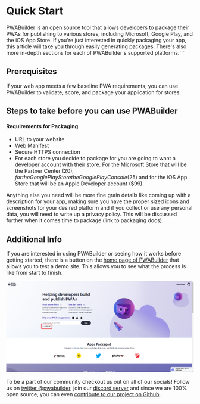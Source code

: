 # Quick Start
    
PWABuilder is an open source tool that allows developers to package their PWAs for publishing to various stores, including Microsoft, Google Play, and the iOS App Store. If you're just interested in quickly packaging your app, this article will take you through easily generating packages. There's also more in-depth sections for each of PWABuilder's supported platforms.```

## Prerequisites

If your web app meets a few baseline PWA requirements, you can use PWABuilder to validate, score, and package your application for stores.
    
    

## Steps to take before you can use PWABuilder

#### Requirements for Packaging
* URL to your website
* Web Manifest
* Secure HTTPS connection
* For each store you decide to package for you are going to want a developer account with their store. For the Microsoft Store that will be the Partner Center ($20), for the Google Play Store the Google Play Console ($25) and for the iOS App Store that will be an Apple Developer account ($99).

Anything else you need will be more fine grain details like coming up with a description for your app, making sure you have the proper sized icons and screenshots for your desired platform and if you collect or use any personal data, you will need to write up a privacy policy. This will be discussed further when it comes time to package (link to packaging docs).

## Additional Info

If you are interested in using PWABuilder or seeing how it works before getting started, there is a button on the [home page of PWABuilder](https://pwabuilder.com) that allows you to test a demo site. This allows you to see what the process is like from start to finish. 

![Image showing demo url location on PWABuilder landing page](../assets/builder/demo_url.png)

To be a part of our community checkout us out on all of our socials! Follow us on [twitter @pwabuilder](https://twitter.com/pwabuilder), join our [discord server](https://aka.ms/pwabuilderdiscord) and since we are 100% open source, you can even [contribute to our project on Github](https://github.com/pwa-builder/PWABuilder/wiki/How-to-contribute-to-PWABuilder). 